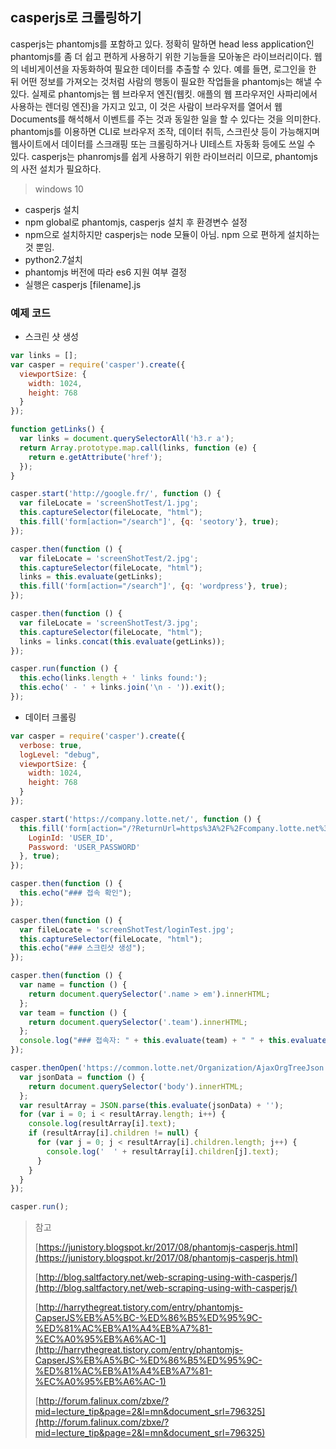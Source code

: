 ## casperjs로 크롤링하기

casperjs는 phantomjs를 포함하고 있다. 정확히 말하면 head less application인 phantomjs를 좀 더 쉽고 편하게 사용하기 위한 기능들을 모아놓은 라이브러리이다. 웹의 네비게이션을 자동화하여 필요한 데이터를 추출할 수 있다. 예를 들면, 로그인을 한 뒤 어떤 정보를 가져오는 것처럼 사람의 행동이 필요한 작업들을 phantomjs는 해낼 수 있다. 실제로 phantomjs는 웹 브라우저 엔진(웹킷. 애플의 웹 프라우저인 사파리에서 사용하는 렌더링 엔진)을 가지고 있고, 이 것은 사람이 브라우저를 열어서 웹 Documents를 해석해서 이벤트를 주는 것과 동일한 일을 할 수 있다는 것을 의미한다. phantomjs를 이용하면 CLI로 브라우저 조작, 데이터 취득, 스크린샷 등이 가능해지며 웹사이트에서 데이터를 스크래핑 또는 크롤링하거나 UI테스트 자동화 등에도 쓰일 수 있다. casperjs는 phanromjs를 쉽게 사용하기 위한 라이브러리 이므로, phantomjs의 사전 설치가 필요하다.

> windows 10

* casperjs 설치
* npm global로 phantomjs, casperjs 설치 후 환경변수 설정
* npm으로 설치하지만 casperjs는 node 모듈이 아님. npm 으로 편하게 설치하는 것 뿐임.
* python2.7설치
* phantomjs 버전에 따라 es6 지원 여부 결정
* 실행은 casperjs [filename].js

### 예제 코드

* 스크린 샷 생성

```javascript
var links = [];
var casper = require('casper').create({
  viewportSize: {
    width: 1024,
    height: 768
  }
});

function getLinks() {
  var links = document.querySelectorAll('h3.r a');
  return Array.prototype.map.call(links, function (e) {
    return e.getAttribute('href');
  });
}

casper.start('http://google.fr/', function () {
  var fileLocate = 'screenShotTest/1.jpg';
  this.captureSelector(fileLocate, "html");
  this.fill('form[action="/search"]', {q: 'seotory'}, true);
});

casper.then(function () {
  var fileLocate = 'screenShotTest/2.jpg';
  this.captureSelector(fileLocate, "html");
  links = this.evaluate(getLinks);
  this.fill('form[action="/search"]', {q: 'wordpress'}, true);
});

casper.then(function () {
  var fileLocate = 'screenShotTest/3.jpg';
  this.captureSelector(fileLocate, "html");
  links = links.concat(this.evaluate(getLinks));
});

casper.run(function () {
  this.echo(links.length + ' links found:');
  this.echo(' - ' + links.join('\n - ')).exit();
});
```

* 데이터 크롤링

```javascript
var casper = require('casper').create({
  verbose: true,
  logLevel: "debug",
  viewportSize: {
    width: 1024,
    height: 768
  }
});

casper.start('https://company.lotte.net/', function () {
  this.fill('form[action="/?ReturnUrl=https%3A%2F%2Fcompany.lotte.net%3A443%2F"]', {
    LoginId: 'USER_ID',
    Password: 'USER_PASSWORD'
  }, true);
});

casper.then(function () {
  this.echo("### 접속 확인");
});

casper.then(function () {
  var fileLocate = 'screenShotTest/loginTest.jpg';
  this.captureSelector(fileLocate, "html");
  this.echo("### 스크린샷 생성");
});

casper.then(function () {
  var name = function () {
    return document.querySelector('.name > em').innerHTML;
  };
  var team = function () {
    return document.querySelector('.team').innerHTML;
  };
  console.log("### 접속자: " + this.evaluate(team) + " " + this.evaluate(name));
});

casper.thenOpen('https://common.lotte.net/Organization/AjaxOrgTreeJson', function () {
  var jsonData = function () {
    return document.querySelector('body').innerHTML;
  };
  var resultArray = JSON.parse(this.evaluate(jsonData) + '');
  for (var i = 0; i < resultArray.length; i++) {
    console.log(resultArray[i].text);
    if (resultArray[i].children != null) {
      for (var j = 0; j < resultArray[i].children.length; j++) {
        console.log('  ' + resultArray[i].children[j].text);
      }
    }
  }
});

casper.run();
```

> 참고
>
> [https://junistory.blogspot.kr/2017/08/phantomjs-casperjs.html](https://junistory.blogspot.kr/2017/08/phantomjs-casperjs.html)
>
> [http://blog.saltfactory.net/web-scraping-using-with-casperjs/](http://blog.saltfactory.net/web-scraping-using-with-casperjs/)
>
> [http://harrythegreat.tistory.com/entry/phantomjs-CapserJS%EB%A5%BC-%ED%86%B5%ED%95%9C-%ED%81%AC%EB%A1%A4%EB%A7%81-%EC%A0%95%EB%A6%AC-1](http://harrythegreat.tistory.com/entry/phantomjs-CapserJS%EB%A5%BC-%ED%86%B5%ED%95%9C-%ED%81%AC%EB%A1%A4%EB%A7%81-%EC%A0%95%EB%A6%AC-1)
>
> [http://forum.falinux.com/zbxe/?mid=lecture_tip&page=2&l=mn&document_srl=796325](http://forum.falinux.com/zbxe/?mid=lecture_tip&page=2&l=mn&document_srl=796325)
>
> 

